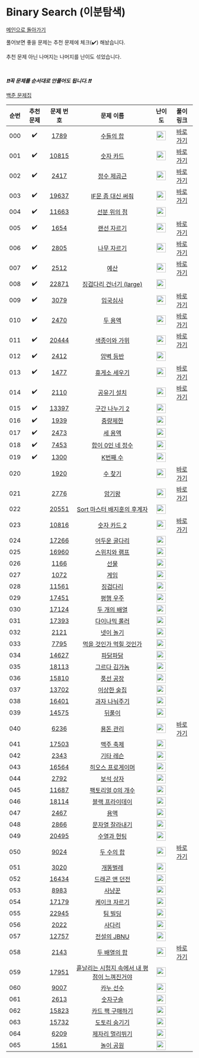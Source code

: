 # Binary Search (이분탐색)

[메인으로 돌아가기](https://github.com/tony9402/baekjoon)

풀어보면 좋을 문제는 추천 문제에 체크(:heavy_check_mark:) 해놨습니다.

추천 문제 아닌 나머지는 나머지를 난이도 섞었습니다.

<br>

***❗️❗️꼭 문제를 순서대로 안풀어도 됩니다.❗️❗️***

[백준 문제집](https://www.acmicpc.net/workbook/view/7277)


|순번|추천 문제|문제 번호|문제 이름|난이도|풀이 링크|
|:--:|:--:|:--:|:--:|:--:|:--:|
|000|:heavy_check_mark:|<a href="https://www.acmicpc.net/problem/1789" target="_blank">1789</a>|<a href="https://www.acmicpc.net/problem/1789" target="_blank">수들의 합</a>|<img height="25px" width="25px" src="https://static.solved.ac/tier_small/6.svg"/>|<a href="./../solution/binary_search/1789" target="_blank">바로 가기</a>|
|001|:heavy_check_mark:|<a href="https://www.acmicpc.net/problem/10815" target="_blank">10815</a>|<a href="https://www.acmicpc.net/problem/10815" target="_blank">숫자 카드</a>|<img height="25px" width="25px" src="https://static.solved.ac/tier_small/6.svg"/>|<a href="./../solution/binary_search/10815" target="_blank">바로 가기</a>|
|002|:heavy_check_mark:|<a href="https://www.acmicpc.net/problem/2417" target="_blank">2417</a>|<a href="https://www.acmicpc.net/problem/2417" target="_blank">정수 제곱근</a>|<img height="25px" width="25px" src="https://static.solved.ac/tier_small/7.svg"/>|<a href="./../solution/binary_search/2417" target="_blank">바로 가기</a>|
|003|:heavy_check_mark:|<a href="https://www.acmicpc.net/problem/19637" target="_blank">19637</a>|<a href="https://www.acmicpc.net/problem/19637" target="_blank">IF문 좀 대신 써줘</a>|<img height="25px" width="25px" src="https://static.solved.ac/tier_small/8.svg"/>|<a href="./../solution/binary_search/19637" target="_blank">바로 가기</a>|
|004|:heavy_check_mark:|<a href="https://www.acmicpc.net/problem/11663" target="_blank">11663</a>|<a href="https://www.acmicpc.net/problem/11663" target="_blank">선분 위의 점</a>|<img height="25px" width="25px" src="https://static.solved.ac/tier_small/8.svg"/>||
|005|:heavy_check_mark:|<a href="https://www.acmicpc.net/problem/1654" target="_blank">1654</a>|<a href="https://www.acmicpc.net/problem/1654" target="_blank">랜선 자르기</a>|<img height="25px" width="25px" src="https://static.solved.ac/tier_small/9.svg"/>|<a href="./../solution/binary_search/1654" target="_blank">바로 가기</a>|
|006|:heavy_check_mark:|<a href="https://www.acmicpc.net/problem/2805" target="_blank">2805</a>|<a href="https://www.acmicpc.net/problem/2805" target="_blank">나무 자르기</a>|<img height="25px" width="25px" src="https://static.solved.ac/tier_small/9.svg"/>|<a href="./../solution/binary_search/2805" target="_blank">바로 가기</a>|
|007|:heavy_check_mark:|<a href="https://www.acmicpc.net/problem/2512" target="_blank">2512</a>|<a href="https://www.acmicpc.net/problem/2512" target="_blank">예산</a>|<img height="25px" width="25px" src="https://static.solved.ac/tier_small/9.svg"/>|<a href="./../solution/binary_search/2512" target="_blank">바로 가기</a>|
|008|:heavy_check_mark:|<a href="https://www.acmicpc.net/problem/22871" target="_blank">22871</a>|<a href="https://www.acmicpc.net/problem/22871" target="_blank">징검다리 건너기 (large)</a>|<img height="25px" width="25px" src="https://static.solved.ac/tier_small/10.svg"/>||
|009|:heavy_check_mark:|<a href="https://www.acmicpc.net/problem/3079" target="_blank">3079</a>|<a href="https://www.acmicpc.net/problem/3079" target="_blank">입국심사</a>|<img height="25px" width="25px" src="https://static.solved.ac/tier_small/11.svg"/>|<a href="./../solution/binary_search/3079" target="_blank">바로 가기</a>|
|010|:heavy_check_mark:|<a href="https://www.acmicpc.net/problem/2470" target="_blank">2470</a>|<a href="https://www.acmicpc.net/problem/2470" target="_blank">두 용액</a>|<img height="25px" width="25px" src="https://static.solved.ac/tier_small/11.svg"/>|<a href="./../solution/binary_search/2470" target="_blank">바로 가기</a>|
|011|:heavy_check_mark:|<a href="https://www.acmicpc.net/problem/20444" target="_blank">20444</a>|<a href="https://www.acmicpc.net/problem/20444" target="_blank">색종이와 가위</a>|<img height="25px" width="25px" src="https://static.solved.ac/tier_small/11.svg"/>|<a href="./../solution/binary_search/20444" target="_blank">바로 가기</a>|
|012|:heavy_check_mark:|<a href="https://www.acmicpc.net/problem/2412" target="_blank">2412</a>|<a href="https://www.acmicpc.net/problem/2412" target="_blank">암벽 등반</a>|<img height="25px" width="25px" src="https://static.solved.ac/tier_small/12.svg"/>||
|013|:heavy_check_mark:|<a href="https://www.acmicpc.net/problem/1477" target="_blank">1477</a>|<a href="https://www.acmicpc.net/problem/1477" target="_blank">휴게소 세우기</a>|<img height="25px" width="25px" src="https://static.solved.ac/tier_small/12.svg"/>|<a href="./../solution/binary_search/1477" target="_blank">바로 가기</a>|
|014|:heavy_check_mark:|<a href="https://www.acmicpc.net/problem/2110" target="_blank">2110</a>|<a href="https://www.acmicpc.net/problem/2110" target="_blank">공유기 설치</a>|<img height="25px" width="25px" src="https://static.solved.ac/tier_small/12.svg"/>|<a href="./../solution/binary_search/2110" target="_blank">바로 가기</a>|
|015|:heavy_check_mark:|<a href="https://www.acmicpc.net/problem/13397" target="_blank">13397</a>|<a href="https://www.acmicpc.net/problem/13397" target="_blank">구간 나누기 2</a>|<img height="25px" width="25px" src="https://static.solved.ac/tier_small/12.svg"/>||
|016|:heavy_check_mark:|<a href="https://www.acmicpc.net/problem/1939" target="_blank">1939</a>|<a href="https://www.acmicpc.net/problem/1939" target="_blank">중량제한</a>|<img height="25px" width="25px" src="https://static.solved.ac/tier_small/13.svg"/>||
|017|:heavy_check_mark:|<a href="https://www.acmicpc.net/problem/2473" target="_blank">2473</a>|<a href="https://www.acmicpc.net/problem/2473" target="_blank">세 용액</a>|<img height="25px" width="25px" src="https://static.solved.ac/tier_small/13.svg"/>||
|018|:heavy_check_mark:|<a href="https://www.acmicpc.net/problem/7453" target="_blank">7453</a>|<a href="https://www.acmicpc.net/problem/7453" target="_blank">합이 0인 네 정수</a>|<img height="25px" width="25px" src="https://static.solved.ac/tier_small/14.svg"/>||
|019|:heavy_check_mark:|<a href="https://www.acmicpc.net/problem/1300" target="_blank">1300</a>|<a href="https://www.acmicpc.net/problem/1300" target="_blank">K번째 수</a>|<img height="25px" width="25px" src="https://static.solved.ac/tier_small/15.svg"/>||
|020||<a href="https://www.acmicpc.net/problem/1920" target="_blank">1920</a>|<a href="https://www.acmicpc.net/problem/1920" target="_blank">수 찾기</a>|<img height="25px" width="25px" src="https://static.solved.ac/tier_small/7.svg"/>|<a href="./../solution/binary_search/1920" target="_blank">바로 가기</a>|
|021||<a href="https://www.acmicpc.net/problem/2776" target="_blank">2776</a>|<a href="https://www.acmicpc.net/problem/2776" target="_blank">암기왕</a>|<img height="25px" width="25px" src="https://static.solved.ac/tier_small/7.svg"/>|<a href="./../solution/binary_search/2776" target="_blank">바로 가기</a>|
|022||<a href="https://www.acmicpc.net/problem/20551" target="_blank">20551</a>|<a href="https://www.acmicpc.net/problem/20551" target="_blank">Sort 마스터 배지훈의 후계자</a>|<img height="25px" width="25px" src="https://static.solved.ac/tier_small/7.svg"/>||
|023||<a href="https://www.acmicpc.net/problem/10816" target="_blank">10816</a>|<a href="https://www.acmicpc.net/problem/10816" target="_blank">숫자 카드 2</a>|<img height="25px" width="25px" src="https://static.solved.ac/tier_small/7.svg"/>|<a href="./../solution/binary_search/10816" target="_blank">바로 가기</a>|
|024||<a href="https://www.acmicpc.net/problem/17266" target="_blank">17266</a>|<a href="https://www.acmicpc.net/problem/17266" target="_blank">어두운 굴다리</a>|<img height="25px" width="25px" src="https://static.solved.ac/tier_small/7.svg"/>||
|025||<a href="https://www.acmicpc.net/problem/16960" target="_blank">16960</a>|<a href="https://www.acmicpc.net/problem/16960" target="_blank">스위치와 램프</a>|<img height="25px" width="25px" src="https://static.solved.ac/tier_small/7.svg"/>||
|026||<a href="https://www.acmicpc.net/problem/1166" target="_blank">1166</a>|<a href="https://www.acmicpc.net/problem/1166" target="_blank">선물</a>|<img height="25px" width="25px" src="https://static.solved.ac/tier_small/8.svg"/>||
|027||<a href="https://www.acmicpc.net/problem/1072" target="_blank">1072</a>|<a href="https://www.acmicpc.net/problem/1072" target="_blank">게임</a>|<img height="25px" width="25px" src="https://static.solved.ac/tier_small/8.svg"/>||
|028||<a href="https://www.acmicpc.net/problem/11561" target="_blank">11561</a>|<a href="https://www.acmicpc.net/problem/11561" target="_blank">징검다리</a>|<img height="25px" width="25px" src="https://static.solved.ac/tier_small/8.svg"/>||
|029||<a href="https://www.acmicpc.net/problem/17451" target="_blank">17451</a>|<a href="https://www.acmicpc.net/problem/17451" target="_blank">평행 우주</a>|<img height="25px" width="25px" src="https://static.solved.ac/tier_small/8.svg"/>||
|030||<a href="https://www.acmicpc.net/problem/17124" target="_blank">17124</a>|<a href="https://www.acmicpc.net/problem/17124" target="_blank">두 개의 배열</a>|<img height="25px" width="25px" src="https://static.solved.ac/tier_small/8.svg"/>||
|031||<a href="https://www.acmicpc.net/problem/17393" target="_blank">17393</a>|<a href="https://www.acmicpc.net/problem/17393" target="_blank">다이나믹 롤러</a>|<img height="25px" width="25px" src="https://static.solved.ac/tier_small/8.svg"/>||
|032||<a href="https://www.acmicpc.net/problem/2121" target="_blank">2121</a>|<a href="https://www.acmicpc.net/problem/2121" target="_blank">넷이 놀기</a>|<img height="25px" width="25px" src="https://static.solved.ac/tier_small/8.svg"/>||
|033||<a href="https://www.acmicpc.net/problem/7795" target="_blank">7795</a>|<a href="https://www.acmicpc.net/problem/7795" target="_blank">먹을 것인가 먹힐 것인가</a>|<img height="25px" width="25px" src="https://static.solved.ac/tier_small/8.svg"/>||
|034||<a href="https://www.acmicpc.net/problem/14627" target="_blank">14627</a>|<a href="https://www.acmicpc.net/problem/14627" target="_blank">파닭파닭</a>|<img height="25px" width="25px" src="https://static.solved.ac/tier_small/9.svg"/>||
|035||<a href="https://www.acmicpc.net/problem/18113" target="_blank">18113</a>|<a href="https://www.acmicpc.net/problem/18113" target="_blank">그르다 김가놈</a>|<img height="25px" width="25px" src="https://static.solved.ac/tier_small/9.svg"/>||
|036||<a href="https://www.acmicpc.net/problem/15810" target="_blank">15810</a>|<a href="https://www.acmicpc.net/problem/15810" target="_blank">풍선 공장</a>|<img height="25px" width="25px" src="https://static.solved.ac/tier_small/9.svg"/>||
|037||<a href="https://www.acmicpc.net/problem/13702" target="_blank">13702</a>|<a href="https://www.acmicpc.net/problem/13702" target="_blank">이상한 술집</a>|<img height="25px" width="25px" src="https://static.solved.ac/tier_small/9.svg"/>||
|038||<a href="https://www.acmicpc.net/problem/16401" target="_blank">16401</a>|<a href="https://www.acmicpc.net/problem/16401" target="_blank">과자 나눠주기</a>|<img height="25px" width="25px" src="https://static.solved.ac/tier_small/9.svg"/>||
|039||<a href="https://www.acmicpc.net/problem/14575" target="_blank">14575</a>|<a href="https://www.acmicpc.net/problem/14575" target="_blank">뒤풀이</a>|<img height="25px" width="25px" src="https://static.solved.ac/tier_small/10.svg"/>||
|040||<a href="https://www.acmicpc.net/problem/6236" target="_blank">6236</a>|<a href="https://www.acmicpc.net/problem/6236" target="_blank">용돈 관리</a>|<img height="25px" width="25px" src="https://static.solved.ac/tier_small/10.svg"/>|<a href="./../solution/binary_search/6236" target="_blank">바로 가기</a>|
|041||<a href="https://www.acmicpc.net/problem/17503" target="_blank">17503</a>|<a href="https://www.acmicpc.net/problem/17503" target="_blank">맥주 축제</a>|<img height="25px" width="25px" src="https://static.solved.ac/tier_small/10.svg"/>||
|042||<a href="https://www.acmicpc.net/problem/2343" target="_blank">2343</a>|<a href="https://www.acmicpc.net/problem/2343" target="_blank">기타 레슨</a>|<img height="25px" width="25px" src="https://static.solved.ac/tier_small/10.svg"/>||
|043||<a href="https://www.acmicpc.net/problem/16564" target="_blank">16564</a>|<a href="https://www.acmicpc.net/problem/16564" target="_blank">히오스 프로게이머</a>|<img height="25px" width="25px" src="https://static.solved.ac/tier_small/10.svg"/>||
|044||<a href="https://www.acmicpc.net/problem/2792" target="_blank">2792</a>|<a href="https://www.acmicpc.net/problem/2792" target="_blank">보석 상자</a>|<img height="25px" width="25px" src="https://static.solved.ac/tier_small/10.svg"/>||
|045||<a href="https://www.acmicpc.net/problem/11687" target="_blank">11687</a>|<a href="https://www.acmicpc.net/problem/11687" target="_blank">팩토리얼 0의 개수</a>|<img height="25px" width="25px" src="https://static.solved.ac/tier_small/10.svg"/>||
|046||<a href="https://www.acmicpc.net/problem/18114" target="_blank">18114</a>|<a href="https://www.acmicpc.net/problem/18114" target="_blank">블랙 프라이데이</a>|<img height="25px" width="25px" src="https://static.solved.ac/tier_small/11.svg"/>||
|047||<a href="https://www.acmicpc.net/problem/2467" target="_blank">2467</a>|<a href="https://www.acmicpc.net/problem/2467" target="_blank">용액</a>|<img height="25px" width="25px" src="https://static.solved.ac/tier_small/11.svg"/>||
|048||<a href="https://www.acmicpc.net/problem/2866" target="_blank">2866</a>|<a href="https://www.acmicpc.net/problem/2866" target="_blank">문자열 잘라내기</a>|<img height="25px" width="25px" src="https://static.solved.ac/tier_small/11.svg"/>||
|049||<a href="https://www.acmicpc.net/problem/20495" target="_blank">20495</a>|<a href="https://www.acmicpc.net/problem/20495" target="_blank">수열과 헌팅</a>|<img height="25px" width="25px" src="https://static.solved.ac/tier_small/11.svg"/>||
|050||<a href="https://www.acmicpc.net/problem/9024" target="_blank">9024</a>|<a href="https://www.acmicpc.net/problem/9024" target="_blank">두 수의 합</a>|<img height="25px" width="25px" src="https://static.solved.ac/tier_small/11.svg"/>|<a href="./../solution/binary_search/9024" target="_blank">바로 가기</a>|
|051||<a href="https://www.acmicpc.net/problem/3020" target="_blank">3020</a>|<a href="https://www.acmicpc.net/problem/3020" target="_blank">개똥벌레</a>|<img height="25px" width="25px" src="https://static.solved.ac/tier_small/11.svg"/>||
|052||<a href="https://www.acmicpc.net/problem/16434" target="_blank">16434</a>|<a href="https://www.acmicpc.net/problem/16434" target="_blank">드래곤 앤 던전</a>|<img height="25px" width="25px" src="https://static.solved.ac/tier_small/12.svg"/>||
|053||<a href="https://www.acmicpc.net/problem/8983" target="_blank">8983</a>|<a href="https://www.acmicpc.net/problem/8983" target="_blank">사냥꾼</a>|<img height="25px" width="25px" src="https://static.solved.ac/tier_small/12.svg"/>||
|054||<a href="https://www.acmicpc.net/problem/17179" target="_blank">17179</a>|<a href="https://www.acmicpc.net/problem/17179" target="_blank">케이크 자르기</a>|<img height="25px" width="25px" src="https://static.solved.ac/tier_small/12.svg"/>||
|055||<a href="https://www.acmicpc.net/problem/22945" target="_blank">22945</a>|<a href="https://www.acmicpc.net/problem/22945" target="_blank">팀 빌딩</a>|<img height="25px" width="25px" src="https://static.solved.ac/tier_small/12.svg"/>||
|056||<a href="https://www.acmicpc.net/problem/2022" target="_blank">2022</a>|<a href="https://www.acmicpc.net/problem/2022" target="_blank">사다리</a>|<img height="25px" width="25px" src="https://static.solved.ac/tier_small/12.svg"/>||
|057||<a href="https://www.acmicpc.net/problem/12757" target="_blank">12757</a>|<a href="https://www.acmicpc.net/problem/12757" target="_blank">전설의 JBNU</a>|<img height="25px" width="25px" src="https://static.solved.ac/tier_small/13.svg"/>||
|058||<a href="https://www.acmicpc.net/problem/2143" target="_blank">2143</a>|<a href="https://www.acmicpc.net/problem/2143" target="_blank">두 배열의 합</a>|<img height="25px" width="25px" src="https://static.solved.ac/tier_small/13.svg"/>|<a href="./../solution/binary_search/2143" target="_blank">바로 가기</a>|
|059||<a href="https://www.acmicpc.net/problem/17951" target="_blank">17951</a>|<a href="https://www.acmicpc.net/problem/17951" target="_blank">흩날리는 시험지 속에서 내 평점이 느껴진거야</a>|<img height="25px" width="25px" src="https://static.solved.ac/tier_small/13.svg"/>||
|060||<a href="https://www.acmicpc.net/problem/9007" target="_blank">9007</a>|<a href="https://www.acmicpc.net/problem/9007" target="_blank">카누 선수</a>|<img height="25px" width="25px" src="https://static.solved.ac/tier_small/14.svg"/>||
|061||<a href="https://www.acmicpc.net/problem/2613" target="_blank">2613</a>|<a href="https://www.acmicpc.net/problem/2613" target="_blank">숫자구슬</a>|<img height="25px" width="25px" src="https://static.solved.ac/tier_small/14.svg"/>||
|062||<a href="https://www.acmicpc.net/problem/15823" target="_blank">15823</a>|<a href="https://www.acmicpc.net/problem/15823" target="_blank">카드 팩 구매하기</a>|<img height="25px" width="25px" src="https://static.solved.ac/tier_small/14.svg"/>||
|063||<a href="https://www.acmicpc.net/problem/15732" target="_blank">15732</a>|<a href="https://www.acmicpc.net/problem/15732" target="_blank">도토리 숨기기</a>|<img height="25px" width="25px" src="https://static.solved.ac/tier_small/14.svg"/>||
|064||<a href="https://www.acmicpc.net/problem/6209" target="_blank">6209</a>|<a href="https://www.acmicpc.net/problem/6209" target="_blank">제자리 멀리뛰기</a>|<img height="25px" width="25px" src="https://static.solved.ac/tier_small/14.svg"/>||
|065||<a href="https://www.acmicpc.net/problem/1561" target="_blank">1561</a>|<a href="https://www.acmicpc.net/problem/1561" target="_blank">놀이 공원</a>|<img height="25px" width="25px" src="https://static.solved.ac/tier_small/15.svg"/>||